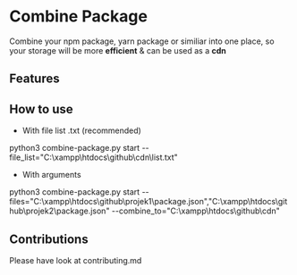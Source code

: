 # Combine Package

Combine your npm package, yarn package or similiar into one place, so your storage will be more **efficient** & can be used as a **cdn**

## Features 

## How to use

- With file list .txt (recommended)

python3 combine-package.py start --file_list="C:\xampp\htdocs\github\cdn\list.txt"

- With arguments

python3 combine-package.py start --files="C:\xampp\htdocs\github\projek1\package.json","C:\xampp\htdocs\github\projek2\package.json" --combine_to="C:\xampp\htdocs\github\cdn"

## Contributions

Please have look at contributing.md
